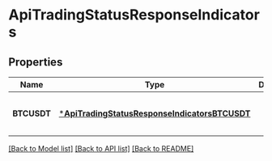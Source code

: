 # ApiTradingStatusResponseIndicators


## Properties
Name | Type | Description | Notes
------------ | ------------- | ------------- | -------------
**BTCUSDT** | [***ApiTradingStatusResponseIndicatorsBTCUSDT**](ApiTradingStatusResponseIndicatorsBTCUSDT.md) |  | [optional] [default to nothing]


[[Back to Model list]](../README.md#models) [[Back to API list]](../README.md#api-endpoints) [[Back to README]](../README.md)


